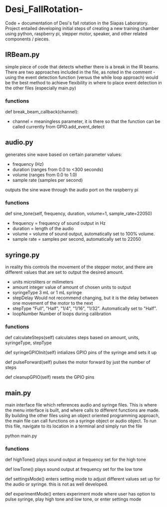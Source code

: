 # Desi_FallRotation-
Code + documentation of Desi's fall rotation in the Siapas Laboratory. Project entailed developing initial steps of creating a new training chamber using python, raspberry pi, stepper motor, speaker, and other related components / pieces. 

## IRBeam.py
simple piece of code that detects whether there is a break in the IR beams. There are two approaches included in the file, as noted in the comment - using the event detection function (versus the while loop approach) would be the best method to achieve flexibility in where to place event detection in the other files (especially main.py) 

### functions
def break_beam_callback(channel):
* channel = meaningless parameter, it is there so that the function can be called currently from GPIO.add_event_detect


## audio.py

generates sine wave based on certain parameter values:
* frequency (Hz)
* duration (ranges from 0.0 to <300 seconds)
* volume (ranges from 0.0 to 1.0) 
* sample rate (samples per second) 

outputs the sine wave through the audio port on the raspberry pi 

### functions 

def sine_tone(self, frequency, duration, volume=1, sample_rate=22050)
* frequency = frequency of sound output in Hz 
* duration = length of the audio 
* volume = volume of sound output, automatically set to 100% volume. 
* sample rate = samples per second, automatically set to 22050



## syringe.py 

in reality this controls the movement of the stepper motor, and there are different 
values that are set to output the desired amount.

* units     microliters or milimeters 
* amount    integer value of amount of chosen units to output 
* syringeType   3 mL or 1 mL syringe 
* stepDelay     Would not recommend changing, but it is the delay between one movement of the motor to the next 
* stepType    "Full", "Half", "1/4", "1/16", "1/32". Automatically set to "Half".
* loopNumber    Number of loops during calibration 

### functions 

def calculateSteps(self)
calculates steps based on amount, units, syringeType, stepType 

def syringeGPIOInit(self)
intializes GPIO pins of the syringe amd sets it up 

def pulseForward(self)
pulses the motor forward by just the number of steps 

def cleanupGPIO(self)
resets the GPIO pins 


## main.py
main interface file which references audio and syringe files. This is where the menu interface is built, and where calls to different functions are made. By building the other files using an object oriented programming approach, the main file can call functions on a syringe object or audio object. To run this file, navigate to its location in a terminal and simply run the file 


python main.py 

### functions 

def highTone()
plays sound output at frequency set for the high tone 

def lowTone()
plays sound output at frequency set for the low tone 

def settingsMode()
enters setting mode to adjust different values set up for the audio or syringe.
this is not as well developed. 

def experimentMode()
enters experiment mode where user has option to pulse syringe, play high tone and low tone, or enter settings mode 

